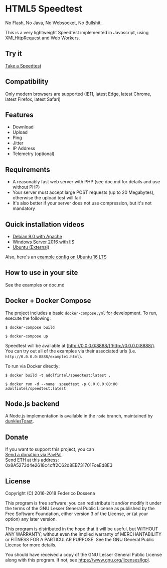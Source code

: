 # HTML5 Speedtest

No Flash, No Java, No Websocket, No Bullshit.

This is a very lightweight Speedtest implemented in Javascript, using XMLHttpRequest and Web Workers.

## Try it
[Take a Speedtest](http://speedtest.fdossena.com)

## Compatibility
Only modern browsers are supported (IE11, latest Edge, latest Chrome, latest Firefox, latest Safari)

## Features
* Download
* Upload
* Ping
* Jitter
* IP Address
* Telemetry (optional)

## Requirements
 - A reasonably fast web server with PHP (see doc.md for details and use without PHP)
 - Your server must accept large POST requests (up to 20 Megabytes), otherwise the upload test will fail
 - It's also better if your server does not use compression, but it's not mandatory

## Quick installation videos
* [Debian 9.0 with Apache](https://fdossena.com/?p=speedtest/quickstart_deb.frag)
* [Windows Server 2016 with IIS](https://fdossena.com/?p=speedtest/quickstart_win.frag)
* [Ubuntu (External)](https://freedif.org/how-to-install-selfhosted-speedtest)

Also, here's an [example config on Ubuntu 16 LTS](https://github.com/adolfintel/speedtest/issues/50)

## How to use in your site
See the examples or doc.md

## Docker + Docker Compose

The project includes a basic `docker-compose.yml` for development.  To run, execute the following:

```
$ docker-compose build

$ docker-compose up
```


Speedtest will be available at [http://0.0.0.0:8888/](http://0.0.0.0:8888/).  You can try out all of the examples via their associated urls (i.e. `http://0.0.0.0:8888/example1.html`).

To run via Docker directly:

```
$ docker build -t adolfintel/speedtest:latest .

$ docker run -d --name  speedtest -p 0.0.0.0:80:80 adolfintel/speedtest:latest
```


## Node.js backend
A Node.js implementation is available in the ```node``` branch, maintained by [dunklesToast](https://github.com/dunklesToast).

## Donate
If you want to support this project, you can  
[Send a donation via PayPal](https://www.paypal.me/sineisochronic).  
Send ETH at this address: 0x8A5273d4e2618c4cff2C62d8EB731701FceEd8E3

## License
Copyright (C) 2016-2018 Federico Dossena

This program is free software: you can redistribute it and/or modify
it under the terms of the GNU Lesser General Public License as published by
the Free Software Foundation, either version 3 of the License, or
(at your option) any later version.

This program is distributed in the hope that it will be useful,
but WITHOUT ANY WARRANTY; without even the implied warranty of
MERCHANTABILITY or FITNESS FOR A PARTICULAR PURPOSE.  See the
GNU General Public License for more details.

You should have received a copy of the GNU Lesser General Public License
along with this program.  If not, see <https://www.gnu.org/licenses/lgpl>.

